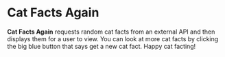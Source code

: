 # Cat Facts Again

**Cat Facts Again** requests random cat facts from an external API and then displays them for a user to view. You can look at more cat facts by clicking the big blue button that says get a new cat fact. Happy cat facting!
